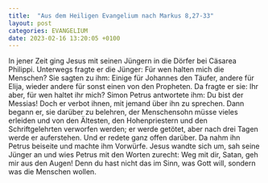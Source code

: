 ```yaml
---
title:  "Aus dem Heiligen Evangelium nach Markus 8,27-33"
layout: post
categories: EVANGELIUM
date: 2023-02-16 13:20:05 +0100
---
```

 In jener Zeit ging Jesus mit seinen Jüngern in die Dörfer bei Cäsarea Philippi. Unterwegs fragte er die Jünger: Für wen halten mich die Menschen?
Sie sagten zu ihm: Einige für Johannes den Täufer, andere für Elija, wieder andere für sonst einen von den Propheten.
Da fragte er sie: Ihr aber, für wen haltet ihr mich? Simon Petrus antwortete ihm: Du bist der Messias!
Doch er verbot ihnen, mit jemand über ihn zu sprechen.
Dann begann er, sie darüber zu belehren, der Menschensohn müsse vieles erleiden und von den Ältesten, den Hohenpriestern und den Schriftgelehrten verworfen werden; er werde getötet, aber nach drei Tagen werde er auferstehen.
Und er redete ganz offen darüber. Da nahm ihn Petrus beiseite und machte ihm Vorwürfe.
Jesus wandte sich um, sah seine Jünger an und wies Petrus mit den Worten zurecht: Weg mit dir, Satan, geh mir aus den Augen! Denn du hast nicht das im Sinn, was Gott will, sondern was die Menschen wollen.